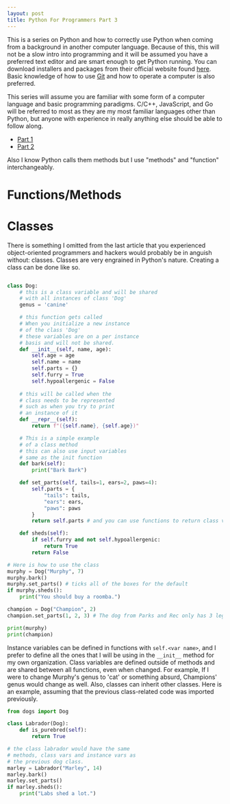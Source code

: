 ```yaml
---
layout: post
title: Python For Programmers Part 3
---
```


This is a series on Python and how to correctly use Python when coming from a background in another computer language. Because of this, this will not be a slow intro into programming and it will be assumed you have a preferred text editor and are smart enough to get Python running. You can download installers and packages from their official website found [here](https://www.python.org/downloads/). Basic knowledge of how to use [Git](https://git-scm.com/) and how to operate a computer is also preferred.

This series will assume you are familiar with some form of a computer language and basic programming paradigms. C/C++, JavaScript, and Go will be referred to most as they are my most familiar languages other than Python, but anyone with experience in really anything else should be able to follow along.

- [Part 1](https://chand1012.dev/PythonForProgrammers/)
- [Part 2](https://chand1012.dev/PythonForProgrammers2/)

Also I know Python calls them methods but I use "methods" and "function" interchangeably.

# Functions/Methods

# Classes

There is something I omitted from the last article that you experienced object-oriented programmers and hackers would probably be in anguish without: classes. Classes are very engrained in Python's nature. Creating a class can be done like so. 

```Python

class Dog:
    # this is a class variable and will be shared
    # with all instances of class 'Dog'
    genus = 'canine'

    # this function gets called
    # When you initialize a new instance
    # of the class 'Dog'
    # these variables are on a per instance
    # basis and will not be shared.
    def __init__(self, name, age):
        self.age = age
        self.name = name
        self.parts = {}
        self.furry = True
        self.hypoallergenic = False
    
    # this will be called when the 
    # class needs to be represented
    # such as when you try to print
    # an instance of it
    def __repr__(self):
        return f"({self.name}, {self.age})"

    # This is a simple example
    # of a class method
    # this can also use input variables
    # same as the init function
    def bark(self):
        print("Bark Bark")

    def set_parts(self, tails=1, ears=2, paws=4):
        self.parts = {
            "tails": tails,
            "ears": ears,
            "paws": paws
        }
        return self.parts # and you can use functions to return class variables as well

    def sheds(self):
        if self.furry and not self.hypoallergenic:
            return True
        return False

# Here is how to use the class
murphy = Dog("Murphy", 7)
murphy.bark()
murphy.set_parts() # ticks all of the boxes for the default
if murphy.sheds():
    print("You should buy a roomba.")

champion = Dog("Champion", 2)
champion.set_parts(1, 2, 3) # The dog from Parks and Rec only has 3 legs

print(murphy)
print(champion)

```

Instance variables can be defined in functions with `self.<var name>`, and I prefer to define all the ones that I will be using in the `__init__` method for my own organization. Class variables are defined outside of methods and are shared between all functions, even when changed. For example, If I were to change Murphy's genus to 'cat' or something absurd, Champions' genus would change as well. Also, classes can inherit other classes. Here is an example, assuming that the previous class-related code was imported previously.

```Python
from dogs import Dog

class Labrador(Dog):
    def is_purebred(self):
        return True

# the class labrador would have the same 
# methods, class vars and instance vars as
# the previous dog class.
marley = Labrador("Marley", 14)
marley.bark()
marley.set_parts()
if marley.sheds():
    print("Labs shed a lot.")
```